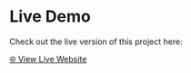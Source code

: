 # Live Demo

Check out the live version of this project here:

[🌐 View Live Website](https://rabi0145.github.io/photo-gallery/)
